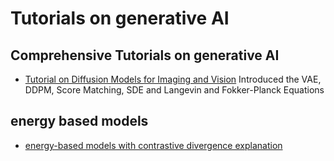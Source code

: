# Tutorials on generative AI

## Comprehensive Tutorials on generative AI

- [Tutorial on Diffusion Models for Imaging and Vision](https://arxiv.org/pdf/2403.18103)
Introduced the VAE, DDPM, Score Matching, SDE and Langevin and Fokker-Planck Equations

## energy based models
- [energy-based models with contrastive divergence explanation](https://zhuanlan.zhihu.com/p/743549038)